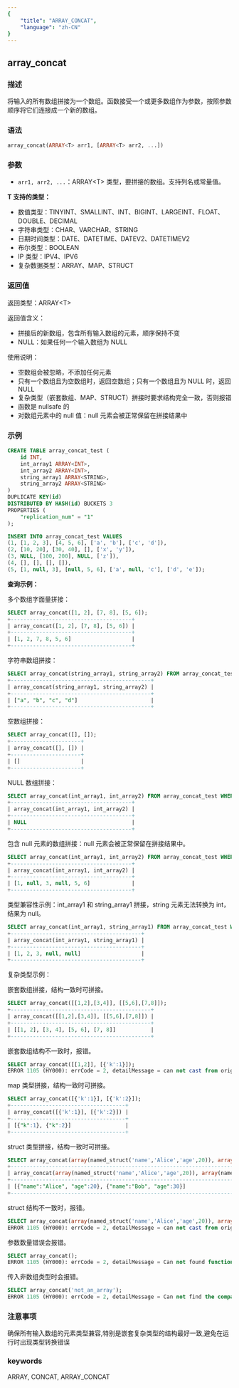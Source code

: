 ```yaml
---
{
    "title": "ARRAY_CONCAT",
    "language": "zh-CN"
}
---
```


## array_concat

<version since="2.0.0">


</version>

### 描述

将输入的所有数组拼接为一个数组。函数接受一个或更多数组作为参数，按照参数顺序将它们连接成一个新的数组。

### 语法

```sql
array_concat(ARRAY<T> arr1, [ARRAY<T> arr2, ...])
```

### 参数

- `arr1, arr2, ...`：ARRAY\<T> 类型，要拼接的数组。支持列名或常量值。

**T 支持的类型：**
- 数值类型：TINYINT、SMALLINT、INT、BIGINT、LARGEINT、FLOAT、DOUBLE、DECIMAL
- 字符串类型：CHAR、VARCHAR、STRING
- 日期时间类型：DATE、DATETIME、DATEV2、DATETIMEV2
- 布尔类型：BOOLEAN
- IP 类型：IPV4、IPV6
- 复杂数据类型：ARRAY、MAP、STRUCT

### 返回值

返回类型：ARRAY\<T>

返回值含义：
- 拼接后的新数组，包含所有输入数组的元素，顺序保持不变
- NULL：如果任何一个输入数组为 NULL

使用说明：
- 空数组会被忽略，不添加任何元素
- 只有一个数组且为空数组时，返回空数组；只有一个数组且为 NULL 时，返回 NULL
- 复杂类型（嵌套数组、MAP、STRUCT）拼接时要求结构完全一致，否则报错
- 函数是 nullsafe 的
- 对数组元素中的 null 值：null 元素会被正常保留在拼接结果中

### 示例

```sql
CREATE TABLE array_concat_test (
    id INT,
    int_array1 ARRAY<INT>,
    int_array2 ARRAY<INT>,
    string_array1 ARRAY<STRING>,
    string_array2 ARRAY<STRING>
)
DUPLICATE KEY(id)
DISTRIBUTED BY HASH(id) BUCKETS 3
PROPERTIES (
    "replication_num" = "1"
);

INSERT INTO array_concat_test VALUES
(1, [1, 2, 3], [4, 5, 6], ['a', 'b'], ['c', 'd']),
(2, [10, 20], [30, 40], [], ['x', 'y']),
(3, NULL, [100, 200], NULL, ['z']),
(4, [], [], [], []),
(5, [1, null, 3], [null, 5, 6], ['a', null, 'c'], ['d', 'e']);
```

**查询示例：**

多个数组字面量拼接：
```sql
SELECT array_concat([1, 2], [7, 8], [5, 6]);
+--------------------------------------+
| array_concat([1, 2], [7, 8], [5, 6]) |
+--------------------------------------+
| [1, 2, 7, 8, 5, 6]                   |
+--------------------------------------+
```

字符串数组拼接：
```sql
SELECT array_concat(string_array1, string_array2) FROM array_concat_test WHERE id = 1;
+--------------------------------------------+
| array_concat(string_array1, string_array2) |
+--------------------------------------------+
| ["a", "b", "c", "d"]                       |
+--------------------------------------------+
```

空数组拼接：
```sql
SELECT array_concat([], []);
+----------------------+
| array_concat([], []) |
+----------------------+
| []                   |
+----------------------+
```

NULL 数组拼接：
```sql
SELECT array_concat(int_array1, int_array2) FROM array_concat_test WHERE id = 3;
+--------------------------------------+
| array_concat(int_array1, int_array2) |
+--------------------------------------+
| NULL                                 |
+--------------------------------------+
```

包含 null 元素的数组拼接：null 元素会被正常保留在拼接结果中。
```sql
SELECT array_concat(int_array1, int_array2) FROM array_concat_test WHERE id = 5;
+--------------------------------------+
| array_concat(int_array1, int_array2) |
+--------------------------------------+
| [1, null, 3, null, 5, 6]             |
+--------------------------------------+
```

类型兼容性示例：int_array1 和 string_array1 拼接，string 元素无法转换为 int，结果为 null。
```sql
SELECT array_concat(int_array1, string_array1) FROM array_concat_test WHERE id = 1;
+-----------------------------------------+
| array_concat(int_array1, string_array1) |
+-----------------------------------------+
| [1, 2, 3, null, null]                   |
+-----------------------------------------+
```

复杂类型示例：

嵌套数组拼接，结构一致时可拼接。
```sql
SELECT array_concat([[1,2],[3,4]], [[5,6],[7,8]]);
+--------------------------------------------+
| array_concat([[1,2],[3,4]], [[5,6],[7,8]]) |
+--------------------------------------------+
| [[1, 2], [3, 4], [5, 6], [7, 8]]           |
+--------------------------------------------+
```

嵌套数组结构不一致时，报错。
```sql
SELECT array_concat([[1,2]], [{'k':1}]);
ERROR 1105 (HY000): errCode = 2, detailMessage = can not cast from origin type ARRAY<ARRAY<INT>> to target type=ARRAY<DOUBLE>
```

map 类型拼接，结构一致时可拼接。
```sql
SELECT array_concat([{'k':1}], [{'k':2}]);
+------------------------------------+
| array_concat([{'k':1}], [{'k':2}]) |
+------------------------------------+
| [{"k":1}, {"k":2}]                 |
+------------------------------------+
```


struct 类型拼接，结构一致时可拼接。
```sql
SELECT array_concat(array(named_struct('name','Alice','age',20)), array(named_struct('name','Bob','age',30)));
+--------------------------------------------------------------------------------------------------------+
| array_concat(array(named_struct('name','Alice','age',20)), array(named_struct('name','Bob','age',30))) |
+--------------------------------------------------------------------------------------------------------+
| [{"name":"Alice", "age":20}, {"name":"Bob", "age":30}]                                                 |
+--------------------------------------------------------------------------------------------------------+
```

struct 结构不一致时，报错。
```sql
SELECT array_concat(array(named_struct('name','Alice','age',20)), array(named_struct('id',1,'score',95.5,'age',10)));
ERROR 1105 (HY000): errCode = 2, detailMessage = can not cast from origin type ARRAY<STRUCT<name:VARCHAR(5),age:TINYINT>> to target type=ARRAY<DOUBLE>
```

参数数量错误会报错。
```sql
SELECT array_concat();
ERROR 1105 (HY000): errCode = 2, detailMessage = Can not found function 'array_concat' which has 0 arity. Candidate functions are: [array_concat(Expression, Expression, ...)]
```

传入非数组类型时会报错。
```sql
SELECT array_concat('not_an_array');
ERROR 1105 (HY000): errCode = 2, detailMessage = Can not find the compatibility function signature: array_concat(VARCHAR(12))
```

### 注意事项

   确保所有输入数组的元素类型兼容,特别是嵌套复杂类型的结构最好一致,避免在运行时出现类型转换错误

### keywords

ARRAY, CONCAT, ARRAY_CONCAT 